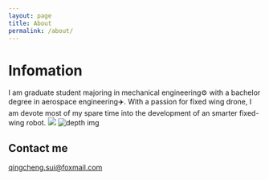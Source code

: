 ```yaml
---
layout: page
title: About
permalink: /about/
---
```

# Infomation 
I am graduate student majoring in mechanical engineering:gear: with a bachelor degree in aerospace engineering:airplane:. 
With a passion for fixed wing drone, I am devote most of my spare time into the development of an smarter fixed-wing robot.
<img src="https://raw.githubusercontent.com/QCSUI/QCSUI.github.io/master/images/projects/BWB.svg">
![depth img]("https://raw.githubusercontent.com/QCSUI/QCSUI.github.io/master/images/projects/depth_img.png")






## Contact me

[qingcheng.sui@foxmail.com](mailto:qingcheng.sui@foxmail.com)